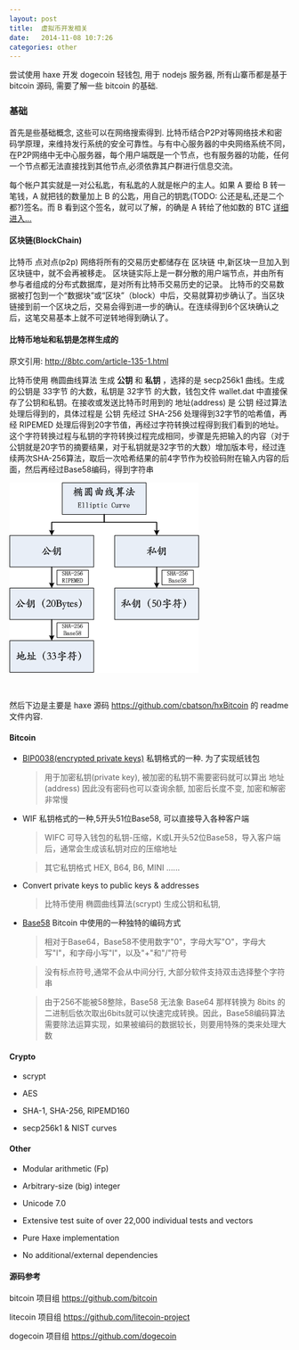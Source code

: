 ```yaml
---
layout: post
title:  虚拟币开发相关
date:   2014-11-08 10:7:26
categories: other
---
```


尝试使用 haxe 开发 dogecoin 轻钱包, 用于 nodejs 服务器, 所有山寨币都是基于 bitcoin 源码, 需要了解一些 bitcoin 的基础.


<!-- more -->

### 基础

首先是些基础概念, 这些可以在网络搜索得到.  比特币结合P2P对等网络技术和密码学原理，来维持发行系统的安全可靠性。与有中心服务器的中央网络系统不同，在P2P网络中无中心服务器，每个用户端既是一个节点，也有服务器的功能，任何一个节点都无法直接找到其他节点,必须依靠其户群进行信息交流。

每个帐户其实就是一对公私匙，有私匙的人就是帐户的主人。如果 A 要给 B 转一笔钱，A 就把钱的数量加上 B 的公匙，用自己的钥匙(TODO: 公还是私,还是二个都?)签名。而 B 看到这个签名，就可以了解，的确是 A 转给了他如数的 BTC [详细进入...](http://8btc.com/article-12-1.html)

#### 区块链(BlockChain)

比特币 点对点(p2p) 网络将所有的交易历史都储存在 区块链 中,新区块一旦加入到区块链中，就不会再被移走。 区块链实际上是一群分散的用户端节点，并由所有参与者组成的分布式数据库，是对所有比特币交易历史的记录。 比特币的交易数据被打包到一个“数据块”或“区块”（block）中后，交易就算初步确认了。当区块链接到前一个区块之后，交易会得到进一步的确认。在连续得到6个区块确认之后，这笔交易基本上就不可逆转地得到确认了。

#### 比特币地址和私钥是怎样生成的

原文引用: http://8btc.com/article-135-1.html

比特币使用 椭圆曲线算法 生成 **公钥** 和 **私钥** ，选择的是 secp256k1 曲线。生成的公钥是 33字节 的大数，私钥是 32字节 的大数，钱包文件 wallet.dat 中直接保存了公钥和私钥。在接收或发送比特币时用到的 地址(address) 是 公钥 经过算法处理后得到的，具体过程是 公钥 先经过 SHA-256 处理得到32字节的哈希值，再经 RIPEMED 处理后得到20字节值，再经过字符转换过程得到我们看到的地址。这个字符转换过程与私钥的字符转换过程完成相同，步骤是先把输入的内容（对于公钥就是20字节的摘要结果，对于私钥就是32字节的大数）增加版本号，经过连续两次SHA-256算法，取后一次哈希结果的前4字节作为校验码附在输入内容的后面，然后再经过Base58编码，得到字符串

![btc-gen-key](/assets/img/btc-gen-key.png)


<br />

然后下边是主要是 haxe 源码 https://github.com/cbatson/hxBitcoin 的 readme 文件内容.

#### Bitcoin

 * [BIP0038(encrypted private keys)](https://github.com/bitcoin/bips/blob/master/bip-0038.mediawiki) 私钥格式的一种. 为了实现纸钱包
	
	> 用于加密私钥(private key), 被加密的私钥不需要密码就可以算出 地址(address)
	> 因此没有密码也可以查询余额, 加密后长度不变, 加密和解密非常慢

 * WIF 私钥格式的一种,5开头51位Base58, 可以直接导入各种客户端

	> WIFC 可导入钱包的私钥-压缩，K或L开头52位Base58，导入客户端后，通常会生成该私钥对应的压缩地址
	
	> 其它私钥格式 HEX, B64, B6, MINI ......

 * Convert private keys to public keys & addresses

	> 比特币使用 椭圆曲线算法(scrypt) 生成公钥和私钥, 

 * [Base58](http://zh.wikipedia.org/wiki/Base58) Bitcoin 中使用的一种独特的编码方式

	> 相对于Base64，Base58不使用数字"0"，字母大写"O"，字母大写"I"，和字母小写"l"，以及"+"和"/"符号
	
	> 没有标点符号,通常不会从中间分行, 大部分软件支持双击选择整个字符串
	
	> 由于256不能被58整除，Base58 无法象 Base64 那样转换为 8bits 的二进制后依次取出6bits就可以快速完成转换。因此，Base58编码算法需要除法运算实现，如果被编码的数据较长，则要用特殊的类来处理大数

#### Crypto

 * scrypt

 * AES

 * SHA-1, SHA-256, RIPEMD160

 * secp256k1 & NIST curves

#### Other

 * Modular arithmetic (Fp)

 * Arbitrary-size (big) integer

 * Unicode 7.0

 * Extensive test suite of over 22,000 individual tests and vectors

 * Pure Haxe implementation
  
 * No additional/external dependencies


#### 源码参考

bitcoin 项目组 https://github.com/bitcoin 

litecoin 项目组 https://github.com/litecoin-project

dogecoin 项目组 https://github.com/dogecoin

